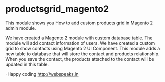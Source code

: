 # productsgrid_magento2

This module shows you How to add custom products grid in Magento 2 admin module.

We have created a Magento 2 module with custom database table. The module will add contact information of users. We have created a custom grid to show contacts using Magento 2 UI Component.
This module adds a new table to database that will store the contact and products relationship. When you save the contact, the products attached to the contact will be updated in this table.

-Happy coding
http://webspeaks.in
